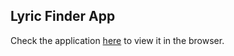 

## Lyric Finder App


Check the application [here](https://lyric-searcher.netlify.app/) to view it in the browser.

